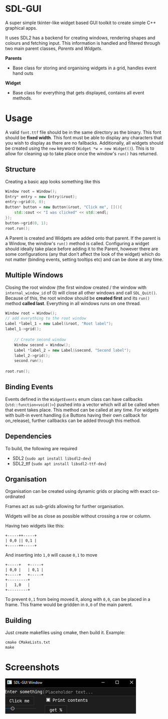 # SDL-GUI

A super simple tkinter-like widget based GUI toolkit to create simple C++ graphical apps.

It uses SDL2 has a backend for creating windows, rendering shapes and colours and fetching input. This information is handled and filtered through two main parent classes, *Parents* and *Widgets*.

**Parents**

- Base class for storing and organising widgets in a grid, handles event hand outs

**Widget**

- Base class for everything that gets displayed, contains all event methods.

# Usage

A valid `font.ttf` file should be in the same directory as the binary. This font should be **fixed width**. This font must be able to display any characters that you wish to display as there are no fallbacks.
Additionally, all widgets should be created using the `new` keyword (`Widget *w = new Widget()`). This is to allow for cleaning up to take place once the window's `run()` has returned.

## Structure

Creating a basic app looks something like this

```c++
Window root = Window();
Entry* entry = new Entry(&root);
entry->grid(0, 0);
Button* button = new Button(&root, "Click me", [](){
	std::cout << "I was clicked" << std::endl;
});
button->grid(0, 1);
root.run();
```

A Parent is created and Widgets are added onto that parent. If the parent is a Window, the window's `run()` method is called. Configuring a widget should ideally take place before adding it to the Parent, however there are some configurations (any that don't affect the look of the widget) which do not matter (binding events, setting tooltips etc) and can be done at any time.


## Multiple Windows

Closing the root window (the first window created / the window with `internal_window_id` of 0) will close all other windows and call `SDL_Quit()`. Because of this, the root window should be **created first** and its `run()` method **called last**. Everything in all windows runs on one thread.

```c++
Window root = Window();
// add everything to the root window
Label *label_1 = new Label(&root, "Root label");
label_1->grid();

	// Create second window
	Window second = Window();
	Label *label_2 = new Label(&second, "Second label");
	label_2->grid();
	second.run();

root.run();
```

## Binding Events

Events defined in the `WidgetEvents` enum class can have callbacks (`std::function<void()>`) pushed into a vector which will all be called when that event takes place. This method can be called at any time. For widgets with built-in event handling (i.e Buttons having their own callback for on_release), further callbacks can be added through this method.

## Dependencies

To build, the following are required

- SDL2 (`sudo apt install libsdl2-dev`)
- SDL2_ttf (`sudo apt install libsdl2-ttf-dev`)

## Organisation

Organisation can be created using dynamic grids or placing with exact co-ordinated

Frames act as sub-grids allowing for further organisation.

Widgets will be as close as possible without crossing a row or column.

Having two widgets like this:
```
+-----++-----+
| 0,0 || 0,1 |
+-----++-----+
```

And inserting into `1,0` will cause `0,1` to move

```
+-----+   +-----+
| 0,0 |   | 0,1 |
+-----+   +-----+
+---------+
|   1,0   |
+---------+
```

To prevent `0,1` from being moved it, along with `0,0`, can be placed in a frame. This frame would be gridden in `0,0` of the main parent.

## Building

Just create makefiles using cmake, then build it. Example:

```
cmake CMakeLists.txt
make
```

# Screenshots

![](./screenshot.png)
